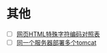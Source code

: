 # 其他

- [ ] [网页HTML特殊字符编码对照表](https://www.22vd.com/33993.html)
- [ ] [同一个服务器部署多个tomcat](https://www.cnblogs.com/sj521/p/5974562.html)
